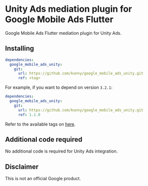 # Unity Ads mediation plugin for Google Mobile Ads Flutter

Google Mobile Ads Flutter mediation plugin for Unity Ads.

## Installing

```yaml
dependencies:
  google_mobile_ads_unity:
    git:
      url: https://github.com/kunny/google_mobile_ads_unity.git
      ref: <tag>
```

For example, if you want to depend on version `3.2.1`:

```yaml
dependencies:
  google_mobile_ads_unity:
    git:
      url: https://github.com/kunny/google_mobile_ads_unity.git
      ref: 1.1.0
```

Refer to the available tags on [here](https://github.com/kunny/google_mobile_ads_unity/tags).

## Additional code required

No additional code is required for Unity Ads integration.

## Disclaimer

This is not an official Google product.